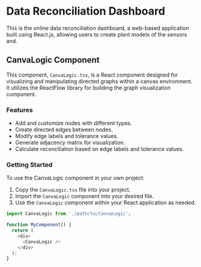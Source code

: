 # Data Reconciliation Dashboard

This is the online data reconciliation dashboard, a web-based application built using React.js, allowing users to create plant models of the sensors and.

## CanvaLogic Component

This component, `CanvaLogic.tsx`, is a React component designed for visualizing and manipulating directed graphs within a canvas environment. It utilizes the ReactFlow library for building the graph visualization component.

### Features

- Add and customize nodes with different types.
- Create directed edges between nodes.
- Modify edge labels and tolerance values.
- Generate adjacency matrix for visualization.
- Calculate reconciliation based on edge labels and tolerance values.

### Getting Started

To use the CanvaLogic component in your own project:

1. Copy the `CanvaLogic.tsx` file into your project.
2. Import the `CanvaLogic` component into your desired file.
3. Use the `CanvaLogic` component within your React application as needed.

```javascript
import CanvaLogic from './path/to/CanvaLogic';

function MyComponent() {
  return (
    <div>
      <CanvaLogic />
    </div>
  );
}
